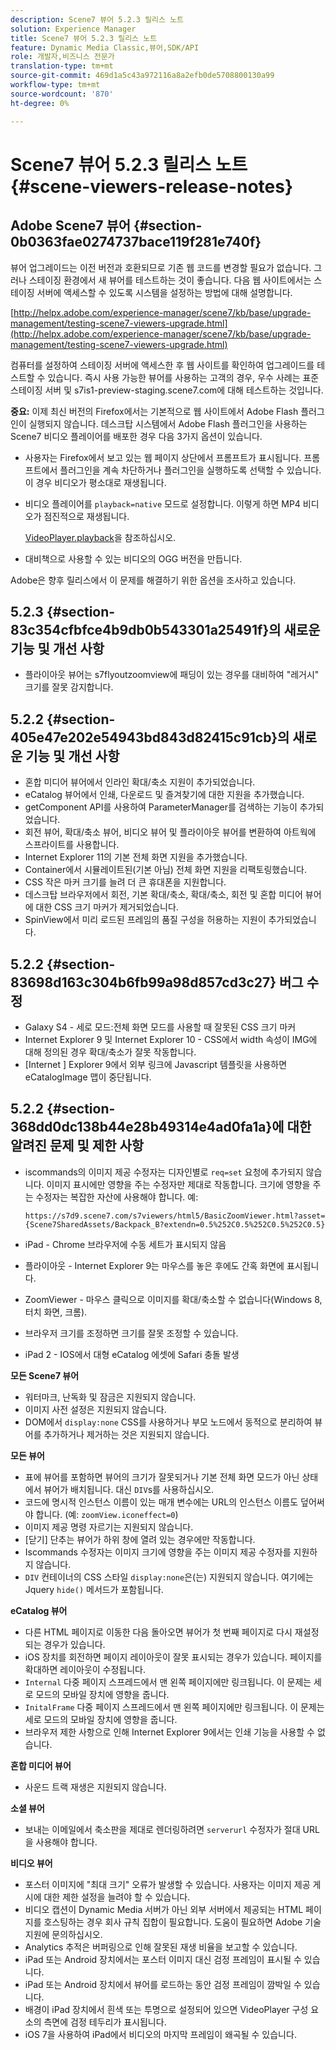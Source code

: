 ```yaml
---
description: Scene7 뷰어 5.2.3 릴리스 노트
solution: Experience Manager
title: Scene7 뷰어 5.2.3 릴리스 노트
feature: Dynamic Media Classic,뷰어,SDK/API
role: 개발자,비즈니스 전문가
translation-type: tm+mt
source-git-commit: 469d1a5c43a972116a8a2efb0de5708800130a99
workflow-type: tm+mt
source-wordcount: '870'
ht-degree: 0%

---
```



# Scene7 뷰어 5.2.3 릴리스 노트{#scene-viewers-release-notes}

## Adobe Scene7 뷰어 {#section-0b0363fae0274737bace119f281e740f}

뷰어 업그레이드는 이전 버전과 호환되므로 기존 웹 코드를 변경할 필요가 없습니다. 그러나 스테이징 환경에서 새 뷰어를 테스트하는 것이 좋습니다. 다음 웹 사이트에서는 스테이징 서버에 액세스할 수 있도록 시스템을 설정하는 방법에 대해 설명합니다.

[http://helpx.adobe.com/experience-manager/scene7/kb/base/upgrade-management/testing-scene7-viewers-upgrade.html](http://helpx.adobe.com/experience-manager/scene7/kb/base/upgrade-management/testing-scene7-viewers-upgrade.html)

컴퓨터를 설정하여 스테이징 서버에 액세스한 후 웹 사이트를 확인하여 업그레이드를 테스트할 수 있습니다. 즉시 사용 가능한 뷰어를 사용하는 고객의 경우, 우수 사례는 표준 스테이징 서버 및 s7is1-preview-staging.scene7.com에 대해 테스트하는 것입니다.

**중요:** 이제 최신 버전의 Firefox에서는 기본적으로 웹 사이트에서 Adobe Flash 플러그인이 실행되지 않습니다. 데스크탑 시스템에서 Adobe Flash 플러그인을 사용하는 Scene7 비디오 플레이어를 배포한 경우 다음 3가지 옵션이 있습니다.

* 사용자는 Firefox에서 보고 있는 웹 페이지 상단에서 프롬프트가 표시됩니다. 프롬프트에서 플러그인을 계속 차단하거나 플러그인을 실행하도록 선택할 수 있습니다. 이 경우 비디오가 평소대로 재생됩니다.
* 비디오 플레이어를 `playback=native` 모드로 설정합니다. 이렇게 하면 MP4 비디오가 점진적으로 재생됩니다.

   [VideoPlayer.playback](../../c-html5-s7-aem-asset-viewers/c-html5-video-reference/c-html5-video-cmdref/r-html5-video-viewer-conf-attrib-videoplayer-playback.md#reference-13ec45db4cd4443b842f310153623221)을 참조하십시오.

* 대비책으로 사용할 수 있는 비디오의 OGG 버전을 만듭니다.

Adobe은 향후 릴리스에서 이 문제를 해결하기 위한 옵션을 조사하고 있습니다.

## 5.2.3 {#section-83c354cfbfce4b9db0b543301a25491f}의 새로운 기능 및 개선 사항

* 플라이아웃 뷰어는 s7flyoutzoomview에 패딩이 있는 경우를 대비하여 &quot;레거시&quot; 크기를 잘못 감지합니다.

## 5.2.2 {#section-405e47e202e54943bd843d82415c91cb}의 새로운 기능 및 개선 사항

* 혼합 미디어 뷰어에서 인라인 확대/축소 지원이 추가되었습니다.
* eCatalog 뷰어에서 인쇄, 다운로드 및 즐겨찾기에 대한 지원을 추가했습니다.
* getComponent API를 사용하여 ParameterManager를 검색하는 기능이 추가되었습니다.
* 회전 뷰어, 확대/축소 뷰어, 비디오 뷰어 및 플라이아웃 뷰어를 변환하여 아트웍에 스프라이트를 사용합니다.
* Internet Explorer 11의 기본 전체 화면 지원을 추가했습니다.
* Container에서 시뮬레이트된(기본 아님) 전체 화면 지원을 리팩토링했습니다.
* CSS 작은 마커 크기를 늘려 더 큰 휴대폰을 지원합니다.
* 데스크탑 브라우저에서 회전, 기본 확대/축소, 확대/축소, 회전 및 혼합 미디어 뷰어에 대한 CSS 크기 마커가 제거되었습니다.
* SpinView에서 미리 로드된 프레임의 품질 구성을 허용하는 지원이 추가되었습니다.

## 5.2.2 {#section-83698d163c304b6fb99a98d857cd3c27} 버그 수정

* Galaxy S4 - 세로 모드:전체 화면 모드를 사용할 때 잘못된 CSS 크기 마커
* Internet Explorer 9 및 Internet Explorer 10 - CSS에서 width 속성이 IMG에 대해 정의된 경우 확대/축소가 잘못 작동합니다.
* [Internet ] Explorer 9에서 외부 링크에 Javascript 템플릿을 사용하면 eCatalogImage 맵이 중단됩니다.

## 5.2.2 {#section-368dd0dc138b44e28b49314e4ad0fa1a}에 대한 알려진 문제 및 제한 사항

* iscommands의 이미지 제공 수정자는 디자인별로 `req=set` 요청에 추가되지 않습니다. 이미지 표시에만 영향을 주는 수정자만 제대로 작동합니다. 크기에 영향을 주는 수정자는 복잡한 자산에 사용해야 합니다. 예:

   ```
   https://s7d9.scene7.com/s7viewers/html5/BasicZoomViewer.html?asset= {Scene7SharedAssets/Backpack_B?extendn=0.5%252C0.5%252C0.5%252C0.5}
   ```

* iPad - Chrome 브라우저에 수동 세트가 표시되지 않음
* 플라이아웃 - Internet Explorer 9는 마우스를 놓은 후에도 간혹 화면에 표시됩니다.
* ZoomViewer - 마우스 클릭으로 이미지를 확대/축소할 수 없습니다(Windows 8, 터치 화면, 크롬).
* 브라우저 크기를 조정하면 크기를 잘못 조정할 수 있습니다.
* iPad 2 - IOS에서 대형 eCatalog 에셋에 Safari 충돌 발생

**모든 Scene7 뷰어**

* 워터마크, 난독화 및 잠금은 지원되지 않습니다.
* 이미지 사전 설정은 지원되지 않습니다.
* DOM에서 `display:none` CSS를 사용하거나 부모 노드에서 동적으로 분리하여 뷰어를 추가하거나 제거하는 것은 지원되지 않습니다.

**모든 뷰어**

* 표에 뷰어를 포함하면 뷰어의 크기가 잘못되거나 기본 전체 화면 모드가 아닌 상태에서 뷰어가 배치됩니다. 대신 `DIV`s를 사용하십시오.
* 코드에 명시적 인스턴스 이름이 있는 매개 변수에는 URL의 인스턴스 이름도 덮어써야 합니다. (예: `zoomView.iconeffect=0`)
* 이미지 제공 명령 자르기는 지원되지 않습니다.
* [닫기] 단추는 뷰어가 하위 창에 열려 있는 경우에만 작동합니다.
* Iscommands 수정자는 이미지 크기에 영향을 주는 이미지 제공 수정자를 지원하지 않습니다.
* `DIV` 컨테이너의 CSS 스타일 `display:none`은(는) 지원되지 않습니다. 여기에는 Jquery `hide()` 메서드가 포함됩니다.

**eCatalog 뷰어**

* 다른 HTML 페이지로 이동한 다음 돌아오면 뷰어가 첫 번째 페이지로 다시 재설정되는 경우가 있습니다.
* iOS 장치를 회전하면 페이지 레이아웃이 잘못 표시되는 경우가 있습니다. 페이지를 확대하면 레이아웃이 수정됩니다.
* `Internal` 다중 페이지 스프레드에서 맨 왼쪽 페이지에만 링크됩니다. 이 문제는 세로 모드의 모바일 장치에 영향을 줍니다.
* `InitalFrame` 다중 페이지 스프레드에서 맨 왼쪽 페이지에만 링크됩니다. 이 문제는 세로 모드의 모바일 장치에 영향을 줍니다.
* 브라우저 제한 사항으로 인해 Internet Explorer 9에서는 인쇄 기능을 사용할 수 없습니다.

**혼합 미디어 뷰어**

* 사운드 트랙 재생은 지원되지 않습니다.

**소셜 뷰어**

* 보내는 이메일에서 축소판을 제대로 렌더링하려면 `serverurl` 수정자가 절대 URL을 사용해야 합니다.

**비디오 뷰어**

* 포스터 이미지에 &quot;최대 크기&quot; 오류가 발생할 수 있습니다. 사용자는 이미지 제공 게시에 대한 제한 설정을 늘려야 할 수 있습니다.
* 비디오 캡션이 Dynamic Media 서버가 아닌 외부 서버에서 제공되는 HTML 페이지를 호스팅하는 경우 회사 규칙 집합이 필요합니다. 도움이 필요하면 Adobe 기술 지원에 문의하십시오.
* Analytics 추적은 버퍼링으로 인해 잘못된 재생 비율을 보고할 수 있습니다.
* iPad 또는 Android 장치에서는 포스터 이미지 대신 검정 프레임이 표시될 수 있습니다.
* iPad 또는 Android 장치에서 뷰어를 로드하는 동안 검정 프레임이 깜박일 수 있습니다.
* 배경이 iPad 장치에서 흰색 또는 투명으로 설정되어 있으면 VideoPlayer 구성 요소의 측면에 검정 테두리가 표시됩니다.
* iOS 7을 사용하여 iPad에서 비디오의 마지막 프레임이 왜곡될 수 있습니다.

